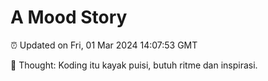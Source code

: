 # A Mood Story

⏰ Updated on Fri, 01 Mar 2024 14:07:53 GMT

💭 Thought: Koding itu kayak puisi, butuh ritme dan inspirasi.


